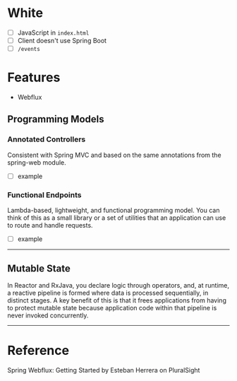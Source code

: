 # White

* [ ] JavaScript in `index.html`
* [ ] Client doesn't use Spring Boot
* [ ] `/events`

# Features

* Webflux


## Programming Models

### Annotated Controllers

Consistent with Spring MVC and based on the same annotations from the spring-web module.

* [ ] example

### Functional Endpoints

Lambda-based, lightweight, and functional programming model. You can think of this 
as a small library or a set of utilities that an application can use to route and 
handle requests.

* [ ] example

---

## Mutable State

In Reactor and RxJava, you declare logic through operators, and, at runtime, a reactive 
pipeline is formed where data is processed sequentially, in distinct stages. A key benefit 
of this is that it frees applications from having to protect mutable state because 
application code within that pipeline is never invoked concurrently.

---

# Reference

Spring Webflux: Getting Started by Esteban Herrera on PluralSight
